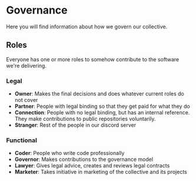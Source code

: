 # Governance

Here you will find information about how we govern our collective.

## Roles

Everyone has one or more roles to somehow contribute to the software we're
delivering.

### Legal

- **Owner**: Makes the final decisions and does whatever current roles do not
  cover
- **Partner**: People with legal binding so that they get paid for what they do
- **Connection**: People with no legal binding, but has an internal reference.
  They make contributions to public repositories voluntarily.
- **Stranger**: Rest of the people in our discord server

### Functional

- **Coder**: People who write code professionally
- **Governor**: Makes contributions to the governance model
- **Lawyer**: Gives legal advice, creates and reviews legal contracts
- **Marketer**: Takes initiative in marketing of the collective and its projects
